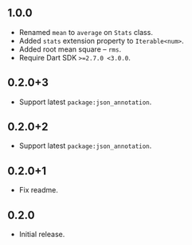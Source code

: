 ## 1.0.0

- Renamed `mean` to `average` on `Stats` class.
- Added `stats` extension property to `Iterable<num>`.
- Added root mean square – `rms`.
- Require Dart SDK `>=2.7.0 <3.0.0`.

## 0.2.0+3

- Support latest `package:json_annotation`.

## 0.2.0+2

- Support latest `package:json_annotation`.

## 0.2.0+1

- Fix readme.

## 0.2.0

- Initial release.

